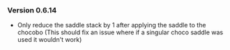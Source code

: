 ### Version 0.6.14
* Only reduce the saddle stack by 1 after applying the saddle to the chocobo (This should fix an issue where if a singular choco saddle was used it wouldn't work)